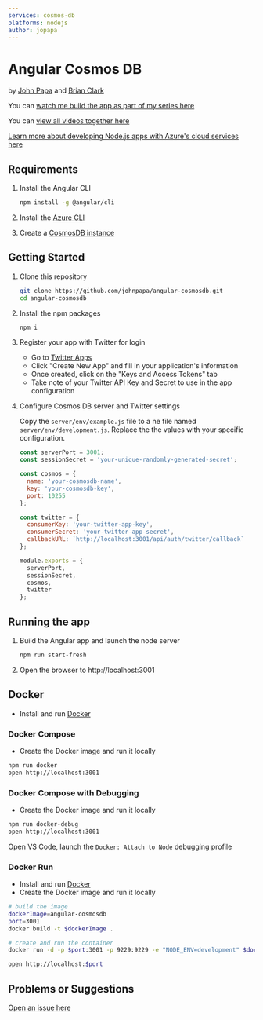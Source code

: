 ```yaml
---
services: cosmos-db
platforms: nodejs
author: jopapa
---
```


# Angular Cosmos DB

by [John Papa](http://twitter.com/john_papa) and [Brian Clark](http://twitter.com/_clarkio)

You can [watch me build the app as part of my series here](https://johnpapa.net/angular-cosmosdb-1/)

You can [view all videos together here](/VIDEOS.md)

[Learn more about developing Node.js apps with Azure's cloud services here](https://docs.microsoft.com/en-us/nodejs/azure)

## Requirements

1. Install the Angular CLI

    ```bash
    npm install -g @angular/cli
    ```

1. Install the [Azure CLI](https://docs.microsoft.com/en-us/cli/azure/install-azure-cli)

1. Create a [CosmosDB instance](https://docs.microsoft.com/en-us/azure/cosmos-db/tutorial-develop-mongodb-nodejs-part4)

## Getting Started

1. Clone this repository

    ```bash
    git clone https://github.com/johnpapa/angular-cosmosdb.git
    cd angular-cosmosdb
    ```

1. Install the npm packages

    ```bash
    npm i
    ```

1. Register your app with Twitter for login
    - Go to [Twitter Apps](https://apps.twitter.com/)
    - Click "Create New App" and fill in your application's information
    - Once created, click on the "Keys and Access Tokens" tab
    - Take note of your Twitter API Key and Secret to use in the app configuration

1. Configure Cosmos DB server and Twitter settings

    Copy the `server/env/example.js` file to a ne file named `server/env/development.js`. Replace the the values with your specific configuration.

    ```javascript
    const serverPort = 3001;
    const sessionSecret = 'your-unique-randomly-generated-secret';

    const cosmos = {
      name: 'your-cosmosdb-name',
      key: 'your-cosmosdb-key',
      port: 10255
    };

    const twitter = {
      consumerKey: 'your-twitter-app-key',
      consumerSecret: 'your-twitter-app-secret',
      callbackURL: `http://localhost:3001/api/auth/twitter/callback`
    };

    module.exports = {
      serverPort,
      sessionSecret,
      cosmos,
      twitter
    };
    ```

## Running the app

1. Build the Angular app and launch the node server

    ```bash
    npm run start-fresh
    ```

1. Open the browser to http://localhost:3001


## Docker

- Install and run [Docker](https://www.docker.com/community-edition)

### Docker Compose

- Create the Docker image and run it locally

```bash
npm run docker
open http://localhost:3001
```

### Docker Compose with Debugging

- Create the Docker image and run it locally

```bash
npm run docker-debug
open http://localhost:3001
```

Open VS Code, launch the `Docker: Attach to Node` debugging profile

### Docker Run

- Install and run [Docker](https://www.docker.com/community-edition)
- Create the Docker image and run it locally

```bash
# build the image
dockerImage=angular-cosmosdb
port=3001
docker build -t $dockerImage .

# create and run the container
docker run -d -p $port:3001 -p 9229:9229 -e "NODE_ENV=development" $dockerImage

open http://localhost:$port
```

## Problems or Suggestions

[Open an issue here](https://github.com/johnpapa/angular-cosmos/issues)
